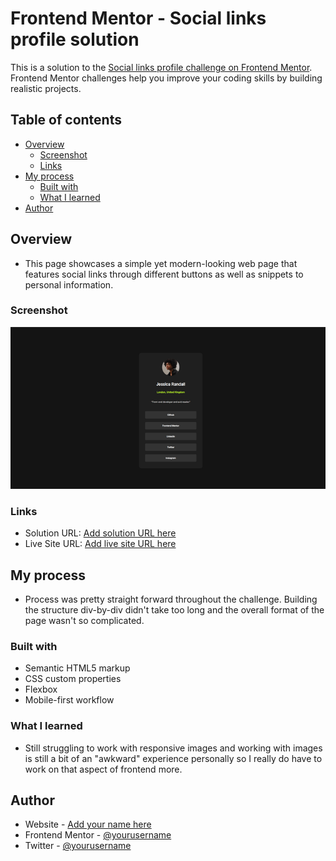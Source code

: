 # Frontend Mentor - Social links profile solution

This is a solution to the [Social links profile challenge on Frontend Mentor](https://www.frontendmentor.io/challenges/social-links-profile-UG32l9m6dQ). Frontend Mentor challenges help you improve your coding skills by building realistic projects. 

## Table of contents

- [Overview](#overview)
  - [Screenshot](#screenshot)
  - [Links](#links)
- [My process](#my-process)
  - [Built with](#built-with)
  - [What I learned](#what-i-learned)
- [Author](#author)

## Overview

- This page showcases a simple yet modern-looking web page that features social links through different buttons as well as snippets to personal information.

### Screenshot

![](./assets/images/491022644_2112307549182524_293610952132232783_n.png)

### Links

- Solution URL: [Add solution URL here](https://your-solution-url.com)
- Live Site URL: [Add live site URL here](https://your-live-site-url.com)

## My process

- Process was pretty straight forward throughout the challenge. Building the structure div-by-div didn't take too long and the overall format of the page wasn't so complicated.

### Built with

- Semantic HTML5 markup
- CSS custom properties
- Flexbox
- Mobile-first workflow

### What I learned

- Still struggling to work with responsive images and working with images is still a bit of an "awkward" experience personally so I really do have to work on that aspect of frontend more.

## Author

- Website - [Add your name here](https://www.your-site.com)
- Frontend Mentor - [@yourusername](https://www.frontendmentor.io/profile/yourusername)
- Twitter - [@yourusername](https://www.twitter.com/yourusername)